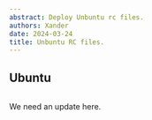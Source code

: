 ```yaml
---
abstract: Deploy Unbuntu rc files.
authors: Xander
date: 2024-03-24
title: Unbuntu RC files.
---
```


## Ubuntu

```{autoyaml} ubuntu/site.yml
```

We need an update here.

```{sectionauthor} Xander Harris <xander.harris@gmail.com>
```
